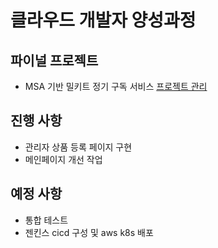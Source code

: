 # 클라우드 개발자 양성과정

## 파이널 프로젝트
* MSA 기반 밀키트 정기 구독 서비스
[프로젝트 관리](https://namgonkim.notion.site/47bfeec7e6d04f23961e515b5d9d2b7a)

## 진행 사항
* 관리자 상품 등록 페이지 구현
* 메인페이지 개선 작업

## 예정 사항
* 통합 테스트
* 젠킨스 cicd 구성 및 aws k8s 배포